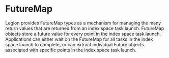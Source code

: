 # FutureMap

Legion provides FutureMap types as a mechanism for managing the many return values that are returned
from an index space task launch.
FutureMap objects store a future value for every point in the index space task launch.
Applications can either wait on the FutureMap for all tasks in the index space launch to complete,
or can extract individual Future objects associated with specific points in the index space task launch.
